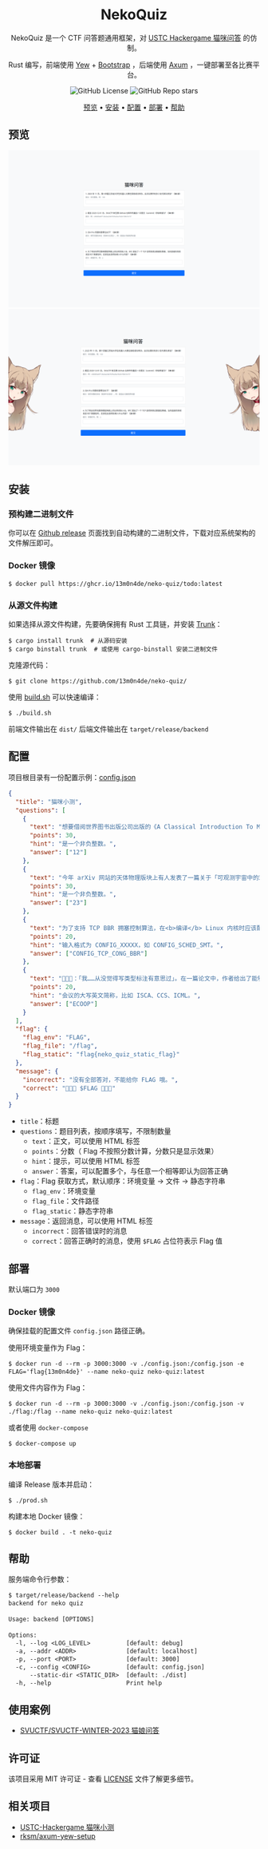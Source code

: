 <div align="center">

# NekoQuiz

NekoQuiz 是一个 CTF 问答题通用框架，对 [USTC Hackergame 猫咪问答](https://github.com/USTC-Hackergame/hackergame2023-writeups/blob/master/official/%E7%8C%AB%E5%92%AA%E5%B0%8F%E6%B5%8B/README.md) 的仿制。

Rust 编写，前端使用 [Yew](https://yew.rs/) + [Bootstrap](https://getbootstrap.com/) ，后端使用 [Axum](https://github.com/tokio-rs/axum) ，一键部署至各比赛平台。

![GitHub License](https://img.shields.io/badge/license-MIT-green)
![GitHub Repo stars](https://img.shields.io/github/stars/13m0n4de/neko-quiz)

[预览](#预览) •
[安装](#安装) •
[配置](#配置) •
[部署](#部署) •
[帮助](#帮助)

</div>

## 预览

![demo-1](assets/demo-1.png)
![demo-2](assets/demo-2.png)

## 安装

### 预构建二进制文件

你可以在 [Github release](https://github.com/13m0n4de/neko-quiz/release) 页面找到自动构建的二进制文件，下载对应系统架构的文件解压即可。

### Docker 镜像

```
$ docker pull https://ghcr.io/13m0n4de/neko-quiz/todo:latest
```

### 从源文件构建

如果选择从源文件构建，先要确保拥有 Rust 工具链，并安装 [Trunk](https://github.com/thedodd/trunk)：

```
$ cargo install trunk  # 从源码安装
$ cargo binstall trunk  # 或使用 cargo-binstall 安装二进制文件
```

克隆源代码：

```
$ git clone https://github.com/13m0n4de/neko-quiz/
```

使用 [build.sh](build.sh) 可以快速编译：

```
$ ./build.sh
```

前端文件输出在 `dist/` 后端文件输出在 `target/release/backend`

## 配置

项目根目录有一份配置示例：[config.json](config.json)

```json
{
  "title": "猫咪小测",
  "questions": [
    {
      "text": "想要借阅世界图书出版公司出版的《A Classical Introduction To Modern Number Theory 2nd ed.》，应当前往中国科学技术大学西区图书馆的哪一层？",
      "points": 30,
      "hint": "是一个非负整数。",
      "answer": ["12"]
    },
    {
      "text": "今年 arXiv 网站的天体物理版块上有人发表了一篇关于「可观测宇宙中的鸡的密度上限」的论文，请问论文中作者计算出的鸡密度函数的上限为 10 的多少次方每立方秒差距？",
      "points": 30,
      "hint": "是一个非负整数。",
      "answer": ["23"]
    },
    {
      "text": "为了支持 TCP BBR 拥塞控制算法，在<b>编译</b> Linux 内核时应该配置好哪一条内核选项？",
      "points": 20,
      "hint": "输入格式为 CONFIG_XXXXX，如 CONFIG_SCHED_SMT。",
      "answer": ["CONFIG_TCP_CONG_BBR"]
    },
    {
      "text": "🥒🥒🥒：「我……从没觉得写类型标注有意思过」。在一篇论文中，作者给出了能够让 Python 的类型检查器 MyPY mypy 陷入死循环的代码，并证明 Python 的类型检查和停机问题一样困难。请问这篇论文发表在今年的哪个学术会议上？",
      "points": 20,
      "hint": "会议的大写英文简称，比如 ISCA、CCS、ICML。",
      "answer": ["ECOOP"]
    }
  ],
  "flag": {
    "flag_env": "FLAG",
    "flag_file": "/flag",
    "flag_static": "flag{neko_quiz_static_flag}"
  },
  "message": {
    "incorrect": "没有全部答对，不能给你 FLAG 哦。",
    "correct": "🎉🎉🎉 $FLAG 🎉🎉🎉"
  }
}
```

- `title`：标题
- `questions`：题目列表，按顺序填写，不限制数量
  - `text`：正文，可以使用 HTML 标签
  - `points`：分数（ Flag 不按照分数计算，分数只是显示效果）
  - `hint`：提示，可以使用 HTML 标签
  - `answer`：答案，可以配置多个，与任意一个相等即认为回答正确
- `flag`：Flag 获取方式，默认顺序：环境变量 -> 文件 -> 静态字符串
  - `flag_env`：环境变量
  - `flag_file`：文件路径
  - `flag_static`：静态字符串
- `message`：返回消息，可以使用 HTML 标签
  - `incorrect`：回答错误时的消息
  - `correct`：回答正确时的消息，使用 `$FLAG` 占位符表示 Flag 值

## 部署

默认端口为 `3000`

### Docker 镜像

确保挂载的配置文件 `config.json` 路径正确。

使用环境变量作为 Flag：

```
$ docker run -d --rm -p 3000:3000 -v ./config.json:/config.json -e FLAG='flag{13m0n4de}' --name neko-quiz neko-quiz:latest
```

使用文件内容作为 Flag：

```
$ docker run -d --rm -p 3000:3000 -v ./config.json:/config.json -v ./flag:/flag --name neko-quiz neko-quiz:latest
```

或者使用 `docker-compose`

```
$ docker-compose up
```

### 本地部署

编译 Release 版本并启动：

```
$ ./prod.sh
```

构建本地 Docker 镜像：

```
$ docker build . -t neko-quiz
```

## 帮助

服务端命令行参数：

```
$ target/release/backend --help
backend for neko quiz

Usage: backend [OPTIONS]

Options:
  -l, --log <LOG_LEVEL>          [default: debug]
  -a, --addr <ADDR>              [default: localhost]
  -p, --port <PORT>              [default: 3000]
  -c, --config <CONFIG>          [default: config.json]
      --static-dir <STATIC_DIR>  [default: ./dist]
  -h, --help                     Print help
```

## 使用案例

- [SVUCTF/SVUCTF-WINTER-2023 猫娘问答](https://github.com/SVUCTF/SVUCTF-WINTER-2023/tree/main/challenges/misc/neko_quiz)

## 许可证

该项目采用 MIT 许可证 - 查看 [LICENSE](LICENSE) 文件了解更多细节。

## 相关项目

- [USTC-Hackergame 猫咪小测](https://github.com/USTC-Hackergame/hackergame2023-writeups/blob/master/official/%E7%8C%AB%E5%92%AA%E5%B0%8F%E6%B5%8B/README.md)
- [rksm/axum-yew-setup](https://github.com/rksm/axum-yew-setup/)